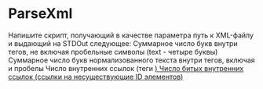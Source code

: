 # ParseXml
 
Напишите скрипт, получающий в качестве параметра путь к XML-файлу и выдающий на STDOut следующее:
   Суммарное число букв внутри тегов, не включая пробельные символы (<aaa dd="ddd">text</aaa> - четыре буквы)
   Суммарное число букв нормализованного текста внутри тегов, включая и пробелы
   Число внутренних ссылок (теги <a href="#id">)
   Число битых внутренних ссылок (ссылки на несуществующие ID элементов)
